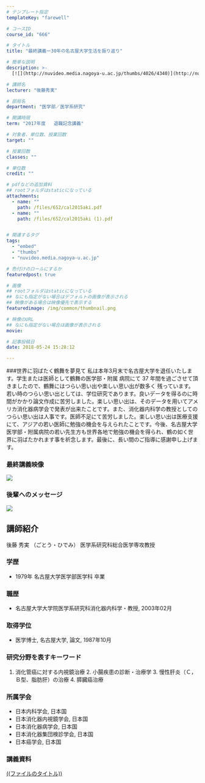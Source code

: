 ```yaml
---
# テンプレート指定
templateKey: "farewell"

# コースID
course_id: "666"

# タイトル
title: "最終講義ー30年の名古屋大学生活を振り返り"

# 簡単な説明
description: >-
  [![](http://nuvideo.media.nagoya-u.ac.jp/thumbs/4026/4340)](http://nuvideo.media.nagoya-u.ac.jp/...

# 講師名
lecturer: "後藤秀実"

# 部局名
department: "医学部／医学系研究"

# 開講時限
term: "2017年度	退職記念講義"

# 対象者、単位数、授業回数
target: ""

# 授業回数
classes: ""

# 単位数
credit: ""

# pdfなどの追加資料
## rootフォルダはstaticになっている
attachments: 
  - name: "" 
    path: /files/652/cal2015aki.pdf
  - name: "" 
    path: /files/652/cal2015aki (1).pdf


# 関連するタグ
tags:
  - "embed"
  - "thumbs"
  - "nuvideo.media.nagoya-u.ac.jp"

# 色付けのロールにするか
featuredpost: true

# 画像
## rootフォルダはstaticになっている
## なにも指定がない場合はデフォルトの画像が表示される
## 映像がある場合は映像優先で表示する
featuredimage: /img/common/thumbnail.png

# 映像のURL
## なにも指定がない場合は画像が表示される
movie: 

# 記事投稿日
date: 2018-05-24 15:28:12

---
```

###世界に羽ばたく鶴舞を夢見て 私は本年3月末で名古屋大学を退任いたしま す。学生または医師として鶴舞の医学部・附属 病院にて 37 年間を過ごさせて頂きましたので、鶴舞にはつらい思い出や楽しい思い出が数多く 残っています。若い時のつらい思い出としては、学位研究であります。良いデータを得るのに時間がかかり論文作成に苦労しました。楽しい思い出は、そのデータを用いてアメリカ消化器病学会で発表が出来たことです。また、消化器内科学の教授としてのつらい思い出は人事です。医師不足にて苦労しました。楽しい思い出は医療支援にて、アジアの若い医師に勉強の機会を与えられたことです。今後、名古屋大学医学部・附属病院の若い先生方も世界各地で勉強の機会を得られ、鶴の如く世界に羽ばたかれます事を祈念します。最後に、長い間のご指導に感謝申し上げます。 

### 最終講義映像 

[![](http://nuvideo.media.nagoya-u.ac.jp/thumbs/4026/4340)](http://nuvideo.media.nagoya-u.ac.jp/embed/cdbcf1b7f4478deae654e051b6d05013211acc9b) 

### 後輩へのメッセージ 

[![](http://nuvideo.media.nagoya-u.ac.jp/thumbs/4132/4470)](http://nuvideo.media.nagoya-u.ac.jp/embed/c699752b3e812dacc242ef888a99d6d7cb27ee7b)
  
## 講師紹介  
後藤 秀実 （ごとう・ひでみ） 医学系研究科総合医学専攻教授  
### 学歴  
  
* 1979年 名古屋大学医学部医学科 卒業  
### 職歴  
  
* 名古屋大学大学院医学系研究科消化器内科学・教授, 2003年02月  
### 取得学位  
  
* 医学博士, 名古屋大学, 論文, 1987年10月  
### 研究分野を表すキーワード  
1. 消化管癌に対する内視鏡治療 2. 小腸疾患の診断・治療学 3. 慢性肝炎（Ｃ，Ｂ型、脂肪肝）の治療 4. 膵臓癌治療  
### 所属学会  
  
* 日本内科学会, 日本国  
* 日本消化器内視鏡学会, 日本国  
* 日本消化器病学会, 日本国  
* 日本消化器集団検診学会, 日本国  
* 日本癌学会, 日本国
### 講義資料


[((ファイルのタイトル))](/files/666/((ファイル名))) 
